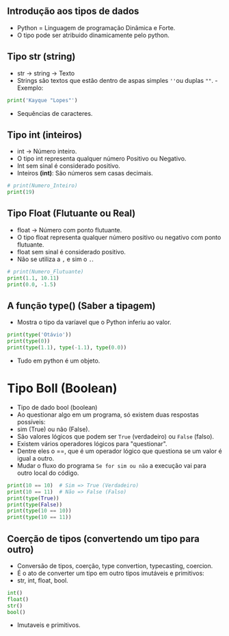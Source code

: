 ## Introdução aos tipos de dados
- Python = Linguagem de programação Dinâmica e Forte.
- O tipo pode ser atribuido dinamicamente pelo python.

## Tipo str (string)
- str -> string -> Texto
- Strings são textos que estão dentro de aspas simples `''`ou duplas `""`.
-Exemplo:
``` python
print('Kayque "Lopes"')
```
- Sequências de caracteres.


## Tipo int (inteiros)
- int -> Número inteiro.
- O tipo int representa qualquer número Positivo ou Negativo.
- Int sem sinal é considerado positivo.
- Inteiros **(int)**: São números sem casas decimais. 
``` python
# print(Numero_Inteiro)
print(19)
```

## Tipo Float (Flutuante ou Real)
- float -> Número com ponto flutuante.
- O tipo float representa qualquer número positivo ou negativo com ponto flutuante.
- float sem sinal é considerado positivo.
- Não se utiliza a `,` e sim o `.`.
``` python
# print(Numero_Flutuante)
print(1.1, 10.11)
print(0.0, -1.5)
```
## A função **type()** (Saber a tipagem)
- Mostra o tipo da varíavel que o Python inferiu ao valor.
``` python
print(type('Otávio'))
print(type(0))
print(type(1.1), type(-1.1), type(0.0))
```
- Tudo em python é um objeto.

# Tipo Boll (Boolean)
- Tipo de dado bool (boolean)
- Ao questionar algo em um programa, só existem duas respostas possíveis:
- sim (True) ou não (False).
- São valores lógicos que podem ser `True` (verdadeiro) ou `False` (falso). 
- Existem vários operadores lógicos para "questionar".
- Dentre eles o ==, que é um operador lógico que questiona se um valor é igual a outro.
- Mudar o fluxo do programa `Se for sim ou não` a execução vai para outro local do código.

``` python
print(10 == 10)  # Sim => True (Verdadeiro)
print(10 == 11)  # Não => False (Falso)
print(type(True))
print(type(False))
print(type(10 == 10))
print(type(10 == 11))
```
## Coerção de tipos (convertendo um tipo para outro)
- Conversão de tipos, coerção, type convertion, typecasting, coercion.
- É o ato de converter um tipo em outro tipos imutáveis e primitivos:
- str, int, float, bool.


``` python
int()
float()
str()
bool()
```
- Imutaveis e primitivos.
